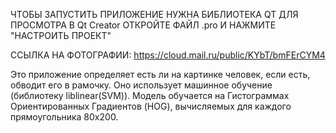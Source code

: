 ЧТОБЫ ЗАПУСТИТЬ ПРИЛОЖЕНИЕ НУЖНА БИБЛИОТЕКА QT
ДЛЯ ПРОСМОТРА В Qt Creator ОТКРОЙТЕ ФАЙЛ .pro И НАЖМИТЕ "НАСТРОИТЬ ПРОЕКТ"

ССЫЛКА НА ФОТОГРАФИИ: https://cloud.mail.ru/public/KYbT/bmFErCYM4

Это приложение определяет есть ли на картинке человек, если есть, обводит его в рамочку.
Оно использует машинное обучение (библиотеку liblinear(SVM)).
Модель обучается на Гистограммах Ориентированных Градиентов (HOG), вычисляемых для каждого прямоугольника 80х200.

